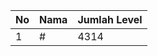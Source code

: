 | No | Nama            | Jumlah Level |
|----|-----------------|--------------|
| 1  | #    |    4314        |
